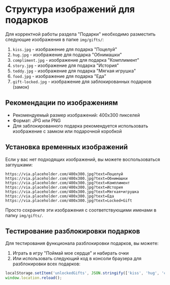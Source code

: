 # Структура изображений для подарков

Для корректной работы раздела "Подарки" необходимо разместить следующие изображения в папке `img/gifts/`:

1. `kiss.jpg` - изображение для подарка "Поцелуй"
2. `hug.jpg` - изображение для подарка "Обнимашки"
3. `compliment.jpg` - изображение для подарка "Комплимент"
4. `story.jpg` - изображение для подарка "История"
5. `teddy.jpg` - изображение для подарка "Мягкая игрушка"
6. `food.jpg` - изображение для подарка "Еда"
7. `gift-locked.jpg` - изображение для заблокированных подарков (замок)

## Рекомендации по изображениям

- Рекомендуемый размер изображений: 400x300 пикселей
- Формат: JPG или PNG
- Для заблокированного подарка рекомендуется использовать изображение с замком или подарочной коробкой

## Установка временных изображений

Если у вас нет подходящих изображений, вы можете воспользоваться заглушками:

```
https://via.placeholder.com/400x300.jpg?text=Поцелуй
https://via.placeholder.com/400x300.jpg?text=Обнимашки
https://via.placeholder.com/400x300.jpg?text=Комплимент
https://via.placeholder.com/400x300.jpg?text=История
https://via.placeholder.com/400x300.jpg?text=Мягкая+игрушка
https://via.placeholder.com/400x300.jpg?text=Еда
https://via.placeholder.com/400x300.jpg?text=Locked+Gift
```

Просто сохраните эти изображения с соответствующими именами в папку `img/gifts/`.

## Тестирование разблокировки подарков

Для тестирования функционала разблокировки подарков, вы можете:

1. Играть в игру "Поймай мое сердце" и набирать очки
2. Или использовать следующий код в консоли браузера для разблокировки всех подарков:

```javascript
localStorage.setItem('unlockedGifts', JSON.stringify(['kiss', 'hug', 'compliment', 'story', 'teddy', 'food']));
window.location.reload();
``` 